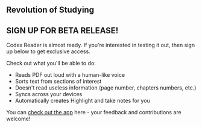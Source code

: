 ## Revolution of Studying

## SIGN UP FOR BETA RELEASE!

Codex Reader is almost ready. If you're interested in testing it out, then sign up below to get exclusive access.


Check out what you'll be able to do:

- Reads PDF out loud with a human-like voice
- Sorts text from sections of interest
- Doesn't read useless information (page number, chapters numbers, etc.)
- Syncs across your devices
- Automatically creates Highlight and take notes for you

You can [check out the app](https://codexreader.com/) here - your feedback and contributions are welcome!


